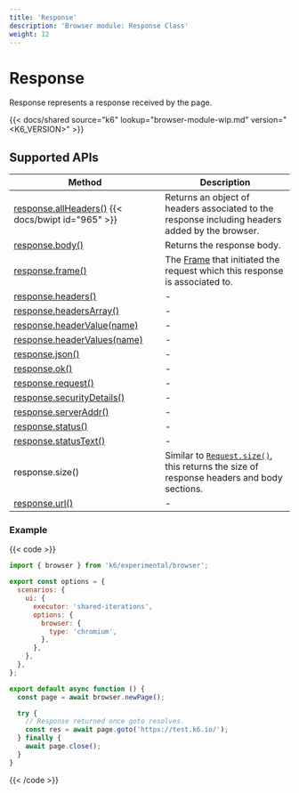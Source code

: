 ```yaml
---
title: 'Response'
description: 'Browser module: Response Class'
weight: 12
---
```


# Response

Response represents a response received by the page.

{{< docs/shared source="k6" lookup="browser-module-wip.md" version="<K6_VERSION>" >}}

## Supported APIs

| Method                                                                                                                                                  | Description                                                                                                                                                                               |
| ------------------------------------------------------------------------------------------------------------------------------------------------------- | ----------------------------------------------------------------------------------------------------------------------------------------------------------------------------------------- |
| [response.allHeaders()](https://grafana.com/docs/k6/<K6_VERSION>/javascript-api/k6-experimental/browser/response/allheaders) {{< docs/bwipt id="965" >}} | Returns an object of headers associated to the response including headers added by the browser.                                                                                           |
| [response.body()](https://grafana.com/docs/k6/<K6_VERSION>/javascript-api/k6-experimental/browser/response/body)                                         | Returns the response body.                                                                                                                                                                |
| [response.frame()](https://grafana.com/docs/k6/<K6_VERSION>/javascript-api/k6-experimental/browser/response/frame)                                      | The [Frame](https://grafana.com/docs/k6/<K6_VERSION>/javascript-api/k6-experimental/browser/frame/) that initiated the request which this response is associated to.                      |
| <a href="https://playwright.dev/docs/api/class-response#response-headers" target="_blank" >response.headers()</a>                                       | -                                                                                                                                                                                         |
| <a href="https://playwright.dev/docs/api/class-response#response-headers-array" target="_blank" >response.headersArray()</a>                            | -                                                                                                                                                                                         |
| <a href="https://playwright.dev/docs/api/class-response#response-header-value" target="_blank" >response.headerValue(name)</a>                          | -                                                                                                                                                                                         |
| <a href="https://playwright.dev/docs/api/class-response#response-header-values" target="_blank" >response.headerValues(name)</a>                        | -                                                                                                                                                                                         |
| <a href="https://playwright.dev/docs/api/class-response#response-json" target="_blank" >response.json()</a>                                             | -                                                                                                                                                                                         |
| <a href="https://playwright.dev/docs/api/class-response#response-ok" target="_blank" >response.ok()</a>                                                 | -                                                                                                                                                                                         |
| <a href="https://playwright.dev/docs/api/class-response#response-request" target="_blank" >response.request()</a>                                       | -                                                                                                                                                                                         |
| <a href="https://playwright.dev/docs/api/class-response#response-security-details" target="_blank" >response.securityDetails()</a>                      | -                                                                                                                                                                                         |
| <a href="https://playwright.dev/docs/api/class-response#response-server-addr" target="_blank" >response.serverAddr()</a>                                | -                                                                                                                                                                                         |
| <a href="https://playwright.dev/docs/api/class-response#response-status" target="_blank" >response.status()</a>                                         | -                                                                                                                                                                                         |
| <a href="https://playwright.dev/docs/api/class-response#response-status-text" target="_blank" >response.statusText()</a>                                | -                                                                                                                                                                                         |
| response.size()                                                                                                                                         | Similar to [`Request.size()`](https://grafana.com/docs/k6/<K6_VERSION>/javascript-api/k6-experimental/browser/request/size), this returns the size of response headers and body sections. |
| <a href="https://playwright.dev/docs/api/class-response#response-url" target="_blank" >response.url()</a>                                               | -                                                                                                                                                                                         |

### Example

{{< code >}}

```javascript
import { browser } from 'k6/experimental/browser';

export const options = {
  scenarios: {
    ui: {
      executor: 'shared-iterations',
      options: {
        browser: {
          type: 'chromium',
        },
      },
    },
  },
};

export default async function () {
  const page = await browser.newPage();

  try {
    // Response returned once goto resolves.
    const res = await page.goto('https://test.k6.io/');
  } finally {
    await page.close();
  }
}
```

{{< /code >}}
